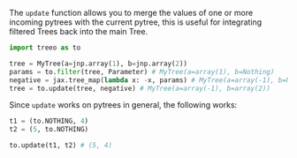
<!-- #### Update -->
The `update` function allows you to merge the values of one or more incoming pytrees with the current pytree, this is useful for integrating filtered Trees back into the main Tree.

```python hl_lines="4"
import treeo as to

tree = MyTree(a=jnp.array(1), b=jnp.array(2))
params = to.filter(tree, Parameter) # MyTree(a=array(1), b=Nothing)
negative = jax.tree_map(lambda x: -x, params) # MyTree(a=array(-1), b=Nothing)
tree = to.update(tree, negative) # MyTree(a=array(-1), b=array(2))
```

Since `update` works on pytrees in general, the following works:

```python
t1 = (to.NOTHING, 4)
t2 = (5, to.NOTHING)

to.update(t1, t2) # (5, 4)
```